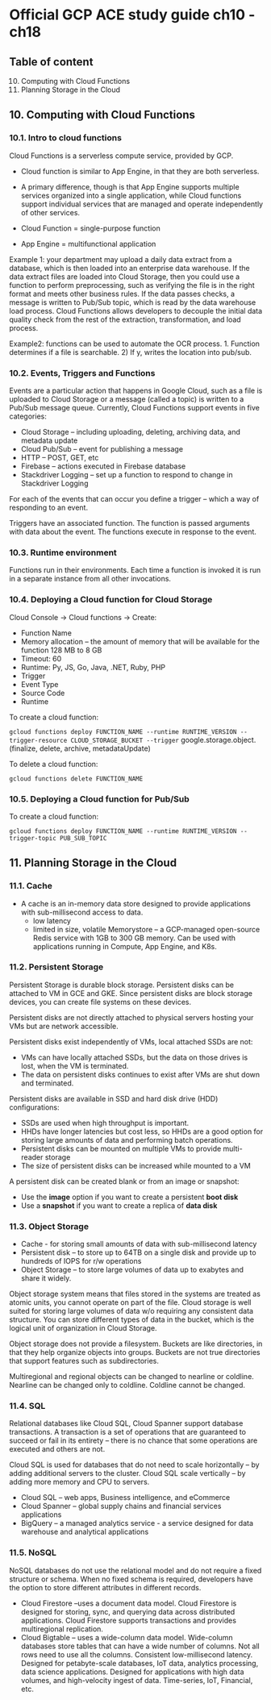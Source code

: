 # Official GCP ACE study guide ch10 - ch18

## Table of content

10. Computing with Cloud Functions
11. Planning Storage in the Cloud

## 10. Computing with Cloud Functions

### 10.1. Intro to cloud functions

Cloud Functions is a serverless compute service, provided by GCP.

- Cloud function is similar to App Engine, in that they are both serverless.
- A primary difference, though is that App Engine supports multiple services organized into a single application, while Cloud functions support individual services that are managed and operate independently of other services.

- Cloud Function = single-purpose function
- App Engine = multifunctional application

Example 1: your department may upload a daily data extract from a database, which is then loaded into an enterprise data warehouse. If the data extract files are loaded into Cloud Storage, then you could use a function to perform preprocessing, such as verifying the file is in the right format and meets other business rules. If the data passes checks, a message is written to Pub/Sub topic, which is read by the data warehouse load process. Cloud Functions allows developers to decouple the initial data quality check from the rest of the extraction, transformation, and load process.

Example2:  functions can be used to automate the OCR process. 1. Function determines if a file is searchable. 2) If y, writes the location into pub/sub.

### 10.2. Events, Triggers and Functions

Events are a particular action that happens in Google Cloud, such as a file is uploaded to Cloud Storage or a message (called a topic) is written to a Pub/Sub message queue. Currently, Cloud Functions support events in five categories:

- Cloud Storage – including uploading, deleting, archiving data, and metadata update
- Cloud Pub/Sub – event for publishing a message
- HTTP – POST, GET, etc
- Firebase – actions executed in Firebase database
- Stackdriver Logging – set up a function to respond to change in Stackdriver Logging

For each of the events that can occur you define a trigger – which a way of responding to an event.

Triggers have an associated function. The function is passed arguments with data about the event. The functions execute in response to the event.

### 10.3. Runtime environment

Functions run in their environments. Each time a function is invoked it is run in a separate instance from all other invocations.

### 10.4. Deploying  a Cloud function for Cloud Storage

Cloud Console -> Cloud functions -> Create:

- Function Name
- Memory allocation – the amount of memory that will be available for the function 128 MB to 8 GB
- Timeout: 60
- Runtime: Py, JS, Go, Java, .NET, Ruby, PHP
- Trigger
- Event Type
- Source Code
- Runtime

To create a cloud function:

`gcloud functions deploy FUNCTION_NAME --runtime RUNTIME_VERSION --trigger-resource CLOUD_STORAGE_BUCKET --trigger` google.storage.object.(finalize, delete, archive, metadataUpdate)

To delete a cloud function:

`gcloud functions delete FUNCTION_NAME`

### 10.5. Deploying  a Cloud function for Pub/Sub

To create a cloud function:

`gcloud functions deploy FUNCTION_NAME --runtime RUNTIME_VERSION --trigger-topic PUB_SUB_TOPIC`

## 11. Planning Storage in the Cloud

### 11.1. Cache

- A cache is an in-memory data store designed to provide applications with sub-millisecond access to data.
  - low latency
  - limited in size, volatile
Memorystore – a GCP-managed open-source Redis service with 1GB to 300 GB memory. Can be used with applications running in Compute, App Engine, and K8s.

### 11.2. Persistent Storage

Persistent Storage is durable block storage. Persistent disks can be attached to VM in GCE and GKE. Since persistent disks are block storage devices, you can create file systems on these devices.

Persistent disks are not directly attached to physical servers hosting your VMs but are network accessible.

Persistent disks exist independently of VMs, local attached SSDs are not:

- VMs can have locally attached SSDs, but the data on those drives is lost, when the VM is terminated.
- The data on persistent disks continues to exist after VMs are shut down and terminated.

Persistent disks are available in SSD and hard disk drive (HDD) configurations:

- SSDs are used when high throughput is important.
- HHDs have longer latencies but cost less, so HHDs are a good option for storing large amounts of data and performing batch operations.
- Persistent disks can be mounted on multiple VMs to provide multi-reader storage
- The size of persistent disks can be increased while mounted to a VM

A persistent disk can be created blank or from an image or snapshot:

- Use the **image** option if you want to create  a persistent **boot disk**
- Use a **snapshot** if you want to create a replica of **data disk**

### 11.3. Object Storage

- Cache - for storing small amounts of data with sub-millisecond latency
- Persistent disk – to store up to 64TB on a single disk and provide up to hundreds of IOPS for r/w operations
- Object Storage – to store large volumes of data up to exabytes and share it widely.

Object storage system means that files stored in the systems are treated as atomic units, you cannot operate on part of the file. Cloud storage is well suited for storing large volumes of data w/o requiring any consistent data structure. You can store different types of data in the bucket, which is the logical unit of organization in Cloud Storage.

Object storage does not provide a filesystem. Buckets are like directories, in that they help organize objects into groups. Buckets are not true directories that support features such as subdirectories.

Multiregional and regional objects can be changed to nearline or coldline. Nearline can be changed only to coldline. Coldline cannot be changed.

### 11.4. SQL

Relational databases like Cloud SQL, Cloud Spanner support database transactions. A transaction is a set of operations that are guaranteed to succeed or fail in its entirety – there is no chance that some operations are executed and others are not.

Cloud SQL is used for databases that do not need to scale horizontally – by adding additional servers to the cluster. Cloud SQL scale vertically – by adding more memory and CPU to servers.

- Cloud SQL – web apps, Business intelligence, and eCommerce
- Cloud Spanner – global supply chains and financial services applications
- BigQuery – a managed analytics service - a service designed for data warehouse and analytical applications

### 11.5. NoSQL

NoSQL databases do not use the relational model and do not require a fixed structure or schema. When no fixed schema is required, developers have the option to store different attributes in different records.

- Cloud Firestore –uses a document data model. Cloud Firestore is designed for storing, sync, and querying data across distributed applications. Cloud Firestore supports transactions and provides multiregional replication.
- Cloud Bigtable – uses a wide-column data model. Wide-column databases store tables that can have a wide number of columns. Not all rows need to use all the columns. Consistent low-millisecond latency. Designed for petabyte-scale databases, IoT data, analytics processing, data science applications. Designed for applications with high data volumes, and high-velocity ingest of data. Time-series, IoT, Financial, etc.
